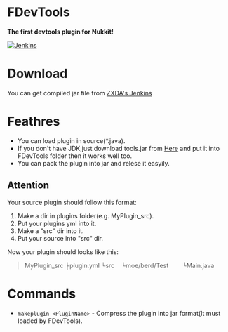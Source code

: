 # FDevTools
__The first devtools plugin for Nukkit!__

[![Jenkins](https://img.shields.io/jenkins/s/https/jenkins.zxda.net/job/FDevTools.svg)](https://jenkins.zxda.net/job/FDevTools)

# Download
You can get compiled jar file from [ZXDA's Jenkins](https://jenkins.zxda.net/view/Nukkit/job/FDevTools/)

# Feathres
* You can load plugin in source(*.java).
* If you don't have JDK,just download tools.jar from [Here](https://www.dropbox.com/s/vjvcebljpk6qlmj/tools.jar?dl=0) and put it into FDevTools folder then it works well too.
* You can pack the plugin into jar and relese it easyily.

## Attention
Your source plugin should follow this format:

1. Make a dir in plugins folder(e.g. MyPlugin_src).
2. Put your plugins yml into it.
3. Make a "src" dir into it.
4. Put your source into "src" dir.

Now your plugin should looks like this:
>MyPlugin_src
├plugin.yml
└src
&nbsp;&nbsp;&nbsp;└moe/berd/Test
&nbsp;&nbsp;&nbsp;&nbsp;&nbsp;&nbsp;&nbsp;└Main.java

# Commands
* `makeplugin <PluginName>` - Compress the plugin into jar format(It must loaded by FDevTools).
